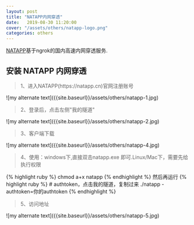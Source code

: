 ```yaml
---
layout: post
title: "NATAPP内网穿透"
date:   2019-08-30 11:20:00
cover: "/assets/others/natapp-logo.png"
categories: others
---
```


[NATAPP][NATAPP]基于ngrok的国内高速内网穿透服务.

## 安装 NATAPP 内网穿透

<blockquote><p>1、进入NATAPP(https://natapp.cn)官网注册账号</p></blockquote>
![my alternate text]({{site.baseurl}}/assets/others/natapp-1.jpg)

<blockquote><p>2、登录后，点击左侧"我的隧道"</p></blockquote>
![my alternate text]({{site.baseurl}}/assets/others/natapp-2.jpg)

<blockquote><p>3、客户端下载</p></blockquote>
![my alternate text]({{site.baseurl}}/assets/others/natapp-4.jpg)

<blockquote><p>4、使用：windows下,直接双击natapp.exe 即可.Linux/Mac下，需要先给执行权限</p></blockquote>
{% highlight ruby %}
chmod a+x natapp
{% endhighlight %}
然后再运行
{% highlight ruby %}
# authtoken，点击我的隧道，复制过来
./natapp -authtoken=你的authtoken
{% endhighlight %}

<blockquote><p>5、访问地址</p></blockquote>
![my alternate text]({{site.baseurl}}/assets/others/natapp-5.jpg)


[NATAPP]:      https://natapp.cn